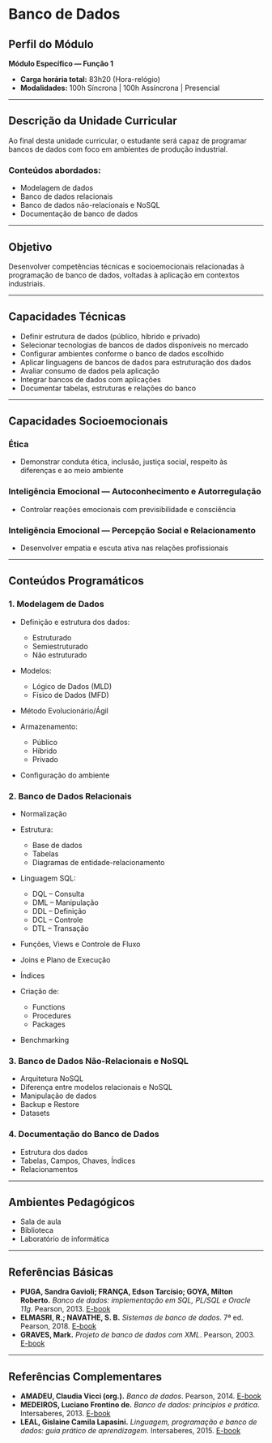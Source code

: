 # Banco de Dados

## Perfil do Módulo

**Módulo Específico — Função 1**

* **Carga horária total:** 83h20 (Hora-relógio)
* **Modalidades:** 100h Síncrona | 100h Assíncrona | Presencial

---

## Descrição da Unidade Curricular

Ao final desta unidade curricular, o estudante será capaz de programar bancos de dados com foco em ambientes de produção industrial.

### Conteúdos abordados:

* Modelagem de dados
* Banco de dados relacionais
* Banco de dados não-relacionais e NoSQL
* Documentação de banco de dados

---

## Objetivo

Desenvolver competências técnicas e socioemocionais relacionadas à programação de banco de dados, voltadas à aplicação em contextos industriais.

---

## Capacidades Técnicas

* Definir estrutura de dados (público, híbrido e privado)
* Selecionar tecnologias de bancos de dados disponíveis no mercado
* Configurar ambientes conforme o banco de dados escolhido
* Aplicar linguagens de bancos de dados para estruturação dos dados
* Avaliar consumo de dados pela aplicação
* Integrar bancos de dados com aplicações
* Documentar tabelas, estruturas e relações do banco

---

## Capacidades Socioemocionais

### Ética

* Demonstrar conduta ética, inclusão, justiça social, respeito às diferenças e ao meio ambiente

### Inteligência Emocional — Autoconhecimento e Autorregulação

* Controlar reações emocionais com previsibilidade e consciência

### Inteligência Emocional — Percepção Social e Relacionamento

* Desenvolver empatia e escuta ativa nas relações profissionais

---

## Conteúdos Programáticos

### 1. Modelagem de Dados

* Definição e estrutura dos dados:

  * Estruturado
  * Semiestruturado
  * Não estruturado
* Modelos:

  * Lógico de Dados (MLD)
  * Físico de Dados (MFD)
* Método Evolucionário/Ágil
* Armazenamento:

  * Público
  * Híbrido
  * Privado
* Configuração do ambiente

### 2. Banco de Dados Relacionais

* Normalização
* Estrutura:

  * Base de dados
  * Tabelas
  * Diagramas de entidade-relacionamento
* Linguagem SQL:

  * DQL – Consulta
  * DML – Manipulação
  * DDL – Definição
  * DCL – Controle
  * DTL – Transação
* Funções, Views e Controle de Fluxo
* Joins e Plano de Execução
* Índices
* Criação de:

  * Functions
  * Procedures
  * Packages
* Benchmarking

### 3. Banco de Dados Não-Relacionais e NoSQL

* Arquitetura NoSQL
* Diferença entre modelos relacionais e NoSQL
* Manipulação de dados
* Backup e Restore
* Datasets

### 4. Documentação do Banco de Dados

* Estrutura dos dados
* Tabelas, Campos, Chaves, Índices
* Relacionamentos

---

## Ambientes Pedagógicos

* Sala de aula
* Biblioteca
* Laboratório de informática

---

## Referências Básicas

* **PUGA, Sandra Gavioli; FRANÇA, Edson Tarcísio; GOYA, Milton Roberto.** *Banco de dados: implementação em SQL, PL/SQL e Oracle 11g*. Pearson, 2013. [E-book](https://plataforma.bvirtual.com.br)
* **ELMASRI, R.; NAVATHE, S. B.** *Sistemas de banco de dados*. 7ª ed. Pearson, 2018. [E-book](https://plataforma.bvirtual.com.br)
* **GRAVES, Mark.** *Projeto de banco de dados com XML*. Pearson, 2003. [E-book](https://plataforma.bvirtual.com.br)

---

## Referências Complementares

* **AMADEU, Claudia Vicci (org.).** *Banco de dados*. Pearson, 2014. [E-book](https://plataforma.bvirtual.com.br)
* **MEDEIROS, Luciano Frontino de.** *Banco de dados: princípios e prática*. Intersaberes, 2013. [E-book](https://plataforma.bvirtual.com.br)
* **LEAL, Gislaine Camila Lapasini.** *Linguagem, programação e banco de dados: guia prático de aprendizagem*. Intersaberes, 2015. [E-book](https://plataforma.bvirtual.com.br)
